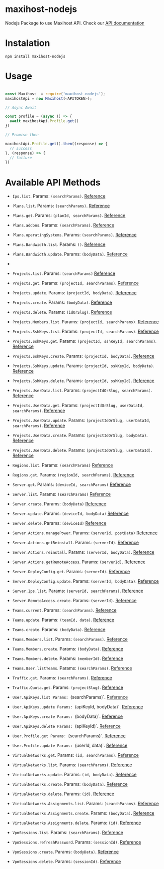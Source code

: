 # maxihost-nodejs

Nodejs Package to use Maxihost API. Check our [API documentation](https://developers.maxihost.com/v2.0/reference)

# Instalation

`npm install maxihost-nodejs`

# Usage

```javascript

const Maxihost  = require('maxihost-nodejs');
maxihostApi = new Maxihost(<APITOKEN>);

// Async Await

const profile = (async () => {
  await maxihostApi.Profile.get()
})

// Promise then

maxihostApi.Profile.get().then((response) => {
  // success
}, (response) => {
  // failure
})

```

# Available API Methods

- `Ips.list`. Params: `(searchParams)`. [Reference](https://docs.maxihost.com/reference/get-ips)

- `Plans.list`. Params: `(searchParams)`. [Reference](https://docs.maxihost.com/reference/get-plans)
- `Plans.get`. Params: `(planId, searchParams)`. [Reference](https://docs.maxihost.com/reference/get-plan)
- `Plans.addons`. Params: `(searchParams)`. [Reference]()
- `Plans.operatingSystems`. Params: `(searchParams)`. [Reference](https://docs.maxihost.com/reference/get-plans-operating-system^)

- `Plans.Bandwidth.list`. Params: `()`. [Reference](https://docs.maxihost.com/reference/get-plans-bandwidth)
- `Plans.Bandwidth.update`. Params: `(bodyData)`. [Reference](https://docs.maxihost.com/reference/update-plans-bandwidth)
- 
- `Projects.list`. Params: `(searchParams)` [Reference](https://docs.maxihost.com/reference/get-projects)
- `Projects.get`. Params: `(projectId, searchParams)`. [Reference](https://docs.maxihost.com/reference/get-project)
- `Projects.update`. Params: `(projectId, bodyData)`. [Reference](https://docs.maxihost.com/reference/update-project)
- `Projects.create`. Params: `(bodyData)`. [Reference](https://docs.maxihost.com/reference/create-project)
- `Projects.delete`. Params: `(idOrSlug)`. [Reference](https://docs.maxihost.com/reference/delete-project)

- `Projects.Members.list`. Params: `(projectId, searchParams)`. [Reference](https://docs.maxihost.com/reference/get-team-members)

- `Projects.SshKeys.list`. Params: `(projectId, searchParams)`. [Reference](https://docs.maxihost.com/reference/get-project-ssh-key)
- `Projects.SshKeys.get`. Params: `(projectId, sshKeyId, searchParams)`. [Reference](https://docs.maxihost.com/reference/get-project-ssh-key)
- `Projects.SshKeys.create`. Params: `(projectId, bodyData)`. [Reference](https://docs.maxihost.com/reference/post-project-ssh-key)
- `Projects.SshKeys.update`. Params: `(projectId, sskKeyId, bodyData)`. [Reference](https://docs.maxihost.com/reference/put-project-ssh-key)
- `Projects.SshKeys.delete`. Params: `(projectId, sshKeyId)`. [Reference](https://docs.maxihost.com/reference/delete-project-ssh-key)

- `Projects.UserData.list`. Params: `(projectIdOrSlug, searchParams)`. [Reference](https://docs.maxihost.com/reference/get-project-users-data)
- `Projects.UserData.get`. Params: `(projectIdOrSlug, userDataId, searchParams)`. [Reference]()
- `Projects.UserData.update`. Params: `(projectIdOrSlug, userDataId, searchParams)`. [Reference]()
- `Projects.UserData.create`. Params: `(projectIdOrSlug, bodyData)`. [Reference]()
- `Projects.UserData.delete`. Params: `(projectIdOrSlug, userDataId)`. [Reference]()

- `Regions.list`. Params: `(searchParams)` [Reference]()
- `Regions.get`. Params: `(regionId, searchParams)`. [Reference]()

- `Server.get`. Params: `(deviceId, searchParams)` [Reference]()
- `Server.list`. Params: `(searchParams)` [Reference]()
- `Server.create`. Params: `(bodyData)` [Reference]()
- `Server.update`. Params: `(deviceId, bodyData)` [Reference]()
- `Server.delete`. Params: `(deviceId)` [Reference]()

- `Server.Actions.managePower`. Params: `(serverId, postData)` [Reference]()
- `Server.Actions.getReinstall`. Params: `(serverId)`. [Reference]()
- `Server.Actions.reinstall`. Params: `(serverId, bodyData)`. [Reference]()
- `Server.Actions.getRemoteAccess`. Params: `(serverId)`. [Reference]()

- `Server.DeployConfig.get`. Params: `(serverId)`. [Reference]()
- `Server.DeployConfig.update`. Params: `(serverId, bodyData)`. [Reference]()

- `Server.Ips.list`. Params: `(serverId, searchParams)`. [Reference]()

- `Server.RemoteAccess.create`. Params: `(serverId)`. [Reference]()

- `Teams.current`. Params: `(searchParams)`. [Reference]()
- `Teams.update`. Params: `(teamId, data)`. [Reference]()
- `Teams.create`. Params: `(bodyData)`. [Reference]()

- `Teams.Members.list`. Params: `(searchParams)`. [Reference]()
- `Teams.Members.create`. Params: `(bodyData)`. [Reference]()
- `Teams.Members.delete`. Params: `(memberId)`. [Reference]()

- `Teams.User.listTeams`. Params: `(searchParams)`. [Reference]()

- `Traffic.get`. Params: `(searchParams)`. [Reference]()
 
- `Traffic.Quota.get`. Params: `(projectSlug)`. [Reference]()

- `User.ApiKeys.list Params: `(searchParams)`. [Reference]()
- `User.ApiKeys.update Params: `(apiKeyId, bodyData)`. [Reference]()
- `User.ApiKeys.create Params: `(bodyData)`. [Reference]()
- `User.ApiKeys.delete Params: `(apiKeyId)`. [Reference]()

- `User.Profile.get Params: `(searchParams)`. [Reference]()
- `User.Profile.update Params: `(userId, data)`. [Reference]()

- `VirtualNetworks.get`. Params: `(id, searchParams)`. [Reference]()
- `VirtualNetworks.list`. Params: `(searchParams)`. [Reference]()
- `VirtualNetworks.update`. Params: `(id, bodyData)`. [Reference]()
- `VirtualNetworks.create`. Params: `(bodyData)`. [Reference]()
- `VirtualNetworks.delete`. Params: `(id)`. [Reference]()

- `VirtualNetworks.Assignments.list`. Params: `(searchParams)`. [Reference]()
- `VirtualNetworks.Assignments.create`. Params: `(bodyData)`. [Reference]()
- `VirtualNetworks.Assignments.delete`. Params: `(id)`. [Reference]()

- `VpnSessions.list`. Params: `(searchParams)`. [Reference]()
- `VpnSessions.refreshPassword`. Params: `(sessionId)`. [Reference]()
- `VpnSessions.create`. Params: `(bodyData)`. [Reference]()
- `VpnSessions.delete`. Params: `(sessionId)`. [Reference]()


